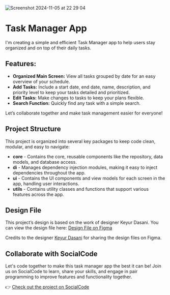 
![Screenshot 2024-11-05 at 22 29 04](https://github.com/user-attachments/assets/82735163-b9a1-4225-8827-4ffe52911be2)


# Task Manager App

I'm creating a simple and efficient Task Manager app to help users stay organized and on top of their daily tasks.

## Features:

- **Organized Main Screen:** View all tasks grouped by date for an easy overview of your schedule.
- **Add Tasks:** Include a start date, end date, name, description, and priority level to keep your tasks detailed and prioritized.
- **Edit Tasks:** Make changes to tasks to keep your plans flexible.
- **Search Function:** Quickly find any task with a simple search.

Let’s collaborate together and make task management easier for everyone!

## Project Structure

This project is organized into several key packages to keep code clean, modular, and easy to navigate:

- **core** - Contains the core, reusable components like the repository, data models, and database access.
- **di** - Manages dependency injection modules, making it easy to inject dependencies throughout the app.
- **ui** - Contains the UI components and view models for each screen in the app, handling user interactions.
- **utils** - Contains utility classes and functions that support various features across the app.

## Design File

This project’s design is based on the work of designer Keyur Dasani. You can view the design file here:
[Design File on Figma](https://www.figma.com/design/wVok7N0nsgjYBGUmCUNura/To-Do-List-(Community)?node-id=0-1&t=7q0W0pTrvBZ4CetG-1)

Credits to the designer [Keyur Dasani](https://www.figma.com/@keyurdasani) for sharing the design files on Figma.

## Collaborate with SocialCode

Let's code together to make this task manager app the best it can be! Join us on SocialCode to learn, share your skills, and engage in pair programming to improve features and functionality together.

👉 [Check out the project on SocialCode](https://socialcode.club/project-overview/612b345b-5c32-406e-99e4-04f68c733732)
